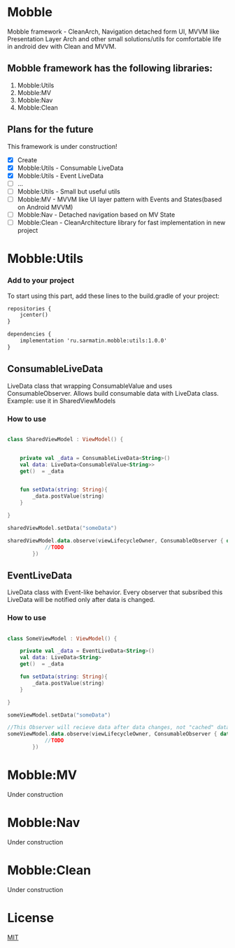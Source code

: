 # Mobble
Mobble framework - CleanArch, Navigation detached form UI, MVVM like Presentation Layer Arch and other small solutions/utils for comfortable life in android dev with Clean and MVVM. 


## Mobble framework has the following libraries:

1. Mobble:Utils
2. Mobble:MV
3. Mobble:Nav
4. Mobble:Clean

## Plans for the future

This framework is under construction!

- [x] Create
- [x] Mobble:Utils - Consumable LiveData
- [x] Mobble:Utils - Event LiveData
- [ ] ...
- [ ] Mobble:Utils - Small but useful utils
- [ ] Mobble:MV - MVVM like UI layer pattern with Events and States(based on Android MVVM)
- [ ] Mobble:Nav - Detached navigation based on MV State
- [ ] Mobble:Clean - CleanArchitecture library for fast implementation in new project

# Mobble:Utils

### Add to your project

To start using this part, add these lines to the build.gradle of your project:

```xml
repositories {
    jcenter()
}

dependencies {
    implementation 'ru.sarmatin.mobble:utils:1.0.0'
}
```

## ConsumableLiveData

LiveData class that wrapping ConsumableValue and uses ConsumableObserver. 
Allows build consumable data with LiveData class. 
Example: use it in SharedViewModels

### How to use

```kotlin

class SharedViewModel : ViewModel() {


    private val _data = ConsumableLiveData<String>()
    val data: LiveData<ConsumableValue<String>>
    get()  = _data


    fun setData(string: String){
        _data.postValue(string)
    }

}

sharedViewModel.setData("someData")

sharedViewModel.data.observe(viewLifecycleOwner, ConsumableObserver { data ->
            //TODO
        })


```

## EventLiveData

LiveData class with Event-like behavior. Every observer that subsribed this LiveData will be notified only after data is changed.

### How to use

```kotlin

class SomeViewModel : ViewModel() {

    private val _data = EventLiveData<String>()
    val data: LiveData<String>
    get()  = _data

    fun setData(string: String){
        _data.postValue(string)
    }

}

someViewModel.setData("someData")

//This Observer will recieve data after data changes, not "cached" data.
someViewModel.data.observe(viewLifecycleOwner, ConsumableObserver { data ->
            //TODO
        })


```
# Mobble:MV
Under construction

# Mobble:Nav
Under construction

# Mobble:Clean
Under construction

# License
  [MIT](https://github.com/antonsarmatin/Mobble/blob/master/LICENSE)

